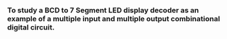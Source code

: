 ### To study a BCD to 7 Segment LED display decoder as an example of a multiple input and multiple output combinational digital circuit.
